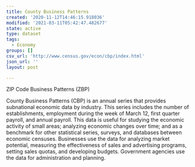 ```yaml
---
title: County Business Patterns
created: '2020-11-12T14:46:15.918036'
modified: '2021-03-11T05:42:47.482677'
state: active
type: dataset
tags:
  - Economy
groups: []
csv_url: 'http://www.census.gov/econ/cbp/index.html'
json_url: ''
layout: post

---
```

ZIP Code Business Patterns (ZBP)

 County Business Patterns (CBP) is an annual series that provides subnational economic data by industry. This series includes the number of establishments, employment during the week of March 12, first quarter payroll, and annual payroll. This data is useful for studying the economic activity of small areas; analyzing economic changes over time; and as a benchmark for other statistical series, surveys, and databases between economic censuses. Businesses use the data for analyzing market potential, measuring the effectiveness of sales and advertising programs, setting sales quotas, and developing budgets. Government agencies use the data for administration and planning.
